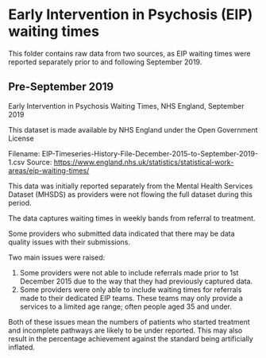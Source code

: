 # Early Intervention in Psychosis (EIP) waiting times

This folder contains raw data from two sources, as EIP waiting times were reported separately prior to and following September 2019.

## Pre-September 2019

Early Intervention in Psychosis Waiting Times, NHS England, September 2019

This dataset is made available by NHS England under the Open Government License

Filename: EIP-Timeseries-History-File-December-2015-to-September-2019-1.csv
Source: https://www.england.nhs.uk/statistics/statistical-work-areas/eip-waiting-times/ 

This data was initially reported separately from the Mental Health Services Dataset (MHSDS) as providers were not flowing the full dataset during this period.

The data captures waiting times in weekly bands from referral to treatment.

Some providers who submitted data indicated that there may be data quality issues with their submissions. 

Two main issues were raised: 
1. Some providers were not able to include referrals made prior to 1st December 2015 due to the way that they had previously captured data. 
2. Some providers were only able to include waiting times for referrals made to their dedicated EIP teams. These teams may only provide a services to a limited age range; often people aged 35 and under. 

Both of these issues mean the numbers of patients who started treatment and incomplete pathways are likely to be under reported. This may also result in the percentage achievement against the standard being artificially inflated.